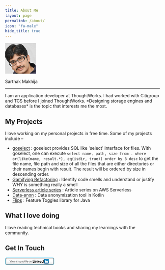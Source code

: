 ```yaml
---
title: About Me
layout: page
permalink: /about/
icon: "fa-male"
hide_title: true
---
```

<div class="self-container">
    <p><img class="self-image" alt="Sarthak Makhija" src="/assets/img/pexels/self.png"></p> 
    <p class="self">Sarthak Makhija</p>
</div>
<hr/>
I am an application developer at ThoughtWorks. I had worked with Citigroup and TCS before I joined ThoughtWorks. *Designing storage engines and databases* is the topic that interests me the most. 

## My Projects

I love working on my personal projects in free time. Some of my projects include –

- [goselect](https://github.com/SarthakMakhija/goselect) : goselect provides SQL like 'select' interface for files. With goselect, one can execute `select name, path, size from . where or(like(name, result.*), eq(isdir, true)) order by 3 desc`
  to get the file name, file path and size of all the files that are either directories or their names begin with result. The result will be ordered by size in descending order.
- [Gamifying Refactoring](http://gamifying-refactoring.github.io/) : Identify code smells and understand or justify WHY is something really a smell
- [Serverless article series](https://github.com/aws-articles/serverless-order-service) : Article series on AWS Serverless
- [Data-anon](https://github.com/dataanon/data-anon) : Data anonymization tool in Kotlin
- [Flips](https://github.com/Feature-Flip/flips) : Feature Toggles library for Java

## What I love doing

I love reading technical books and sharing my learnings with the community.

## Get In Touch
<a href="https://www.linkedin.com/in/sarthak-makhija-7a165a55/"><img style="padding-left: 0" alt="Happy to connect" src="/assets/img/pexels/linkedin.png"></a>
